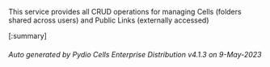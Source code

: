 






This service provides all CRUD operations for managing Cells (folders shared across users) and Public Links (externally accessed)

[:summary]

###### Auto generated by Pydio Cells Enterprise Distribution v4.1.3 on 9-May-2023
